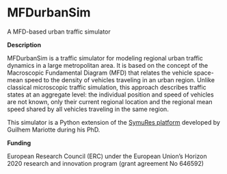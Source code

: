 # MFDurbanSim

A MFD-based urban traffic simulator

**Description**

MFDurbanSim is a traffic simulator for modeling regional urban traffic dynamics in a large metropolitan area. It is based on the concept of the Macroscopic Fundamental Diagram (MFD) that relates the vehicle space-mean speed to the density of vehicles traveling in an urban region. Unlike classical microscopic traffic simulation, this approach describes traffic states at an aggregate level: the individual position and speed of vehicles are not known, only their current regional location and the regional mean speed shared by all vehicles traveling in the same region.

This simulator is a Python extension of the [SymuRes platform](https://github.com/Ifsttar/SymuRes) developed by Guilhem Mariotte during his PhD.


**Funding**

European Research Council (ERC) under the European Union’s Horizon 2020 research and innovation program (grant agreement No 646592)
